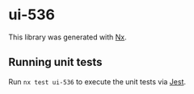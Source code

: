 # ui-536

This library was generated with [Nx](https://nx.dev).

## Running unit tests

Run `nx test ui-536` to execute the unit tests via [Jest](https://jestjs.io).
